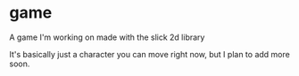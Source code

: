game
====

A game I'm working on made with the slick 2d library

It's basically just a character you can move right now, but I plan to add more soon.
